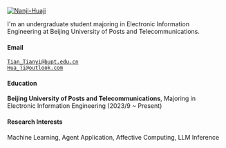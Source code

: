 [![Nanji-Huaji](https://img.shields.io/badge/XX-github-blue?logo=github)](https://github.com/Nanji-Huaji)

I'm an undergraduate student majoring in Electronic Information Engineering at Beijing University of Posts and Telecommunications.

#### Email  
<code>Tian_Tianyi@bupt.edu.cn</code>  
<code>Hua_ji@outlook.com</code>

#### Education  
**Beijing University of Posts and Telecommunications**, Majoring in Electronic Information Engineering (2023/9 ~ Present)


#### Research Interests  
Machine Learning, Agent Application, Affective Computing, LLM Inference